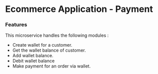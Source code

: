 # Ecommerce Application - Payment

### Features
This microservice handles the following modules :

* Create wallet for a customer.
* Get the wallet balance of customer.
* Add wallet balance.
* Debit wallet balance
* Make payment for an order via wallet.
